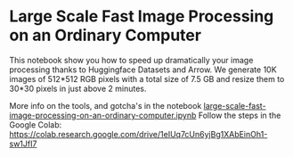 # Large Scale Fast Image Processing on an Ordinary Computer

This notebook show you how to speed up dramatically your image processing thanks to Huggingface Datasets and Arrow.
We generate 10K images of 512\*512 RGB pixels with a total size of 7.5 GB and resize them to 30\*30 pixels in just above 2 minutes.

More info on the tools, and gotcha's in the notebook [large-scale-fast-image-processing-on-an-ordinary-computer.ipynb](large-scale-fast-image-processing-on-an-ordinary-computer.ipynb)
Follow the steps in the Google Colab: https://colab.research.google.com/drive/1eIUq7cUn6yjBg1XAbEinOh1-sw1JfI7

